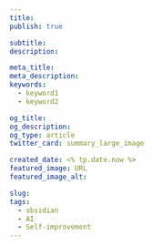 ```yaml
---
title:
publish: true

subtitle:
description:

meta_title:
meta_description:
keywords:
  - keyword1
  - keyword2

og_title:
og_description:
og_type: article
twitter_card: summary_large_image

created_date: <% tp.date.now %>
featured_image: URL
featured_image_alt:

slug:
tags:
  - obsidian
  - AI
  - Self-improvement
---
```


<!-- 여기에 블로그 게시물 콘텐츠 작성 시작 -->

